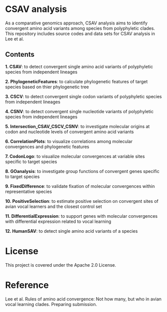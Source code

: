 # CSAV analysis
As a comparative genomics approach, CSAV analysis aims to identify convergent amino acid variants among species from polyphyletic clades. This repository includes source codes and data sets for CSAV analysis in Lee et al.

## Contents
  **1. CSAV**: to detect convergent single amino acid variants of polyphyletic species from independent lineages
  
  **2. PhylogeneticFeatures**: to calculate phylogenetic features of target species based on thier phylogenetic tree
  
  **3. CSCV**: to detect convergent single codon variants of polyphyletic species from independent lineages
  
  **4. CSNV**: to detect convergent single nucleotide variants of polyphyletic species from independent lineages
  
  **5. Intersection_CSAV_CSCV_CSNV**: to investigate molecular origins at codon and nucleotide levels of convergent amino acid variants
  
  **6. CorrelationPlots**: to visualize correlations among molecular convergences and phylogenetic features
  
  **7. CodonLogo**: to visualize molecular convergences at variable sites specific to target species
  
  **8. GOanalysis**: to investigate group functions of convergent genes specific to target species
  
  **9. FixedDifference**: to validate fixation of molecular convergences within representative species
  
  **10. PositiveSelection**: to estimate positive selection on convergent sites of avian vocal learners and the closest control set
  
  **11. DifferentialExpression**: to support genes with molecular convergences with differential expression related to vocal learning
  
  **12. HumanSAV**: to detect single amino acid variants of a species


# License
This project is covered under the Apache 2.0 License.

# Reference
Lee et al. Rules of amino acid convergence: Not how many, but who in avian vocal learning clades. Preparing submission.
